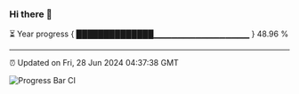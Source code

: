 ### Hi there 👋

⏳ Year progress { ██████████████▁▁▁▁▁▁▁▁▁▁▁▁▁▁▁▁ } 48.96 %

---

⏰ Updated on Fri, 28 Jun 2024 04:37:38 GMT

![Progress Bar CI](https://github.com/IshwaranRudhara/GIT-ACTION/workflows/Progress%20Bar%20CI/badge.svg)
